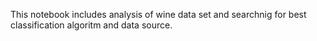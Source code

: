 This notebook includes analysis of wine data set and searchnig for best classification algoritm and data source.
